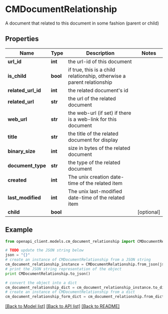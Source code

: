 # CMDocumentRelationship

A document that related to this document in some fashion (parent or child)

## Properties
Name | Type | Description | Notes
------------ | ------------- | ------------- | -------------
**url_id** | **int** | the url-id of this document | 
**is_child** | **bool** | if true, this is a child relationship, otherwise a parent relationship | 
**related_url_id** | **int** | the related document&#39;s id | 
**related_url** | **str** | the url of the related document | 
**web_url** | **str** | the web-url (if set) if there is a web-link for this document | 
**title** | **str** | the title of the related document for display | 
**binary_size** | **int** | size in bytes of the related document | 
**document_type** | **str** | the type of the related document | 
**created** | **int** | The unix creation date-time of the related item | 
**last_modified** | **int** | The unix last-modified date-time of the related item | 
**child** | **bool** |  | [optional] 

## Example

```python
from openapi_client.models.cm_document_relationship import CMDocumentRelationship

# TODO update the JSON string below
json = "{}"
# create an instance of CMDocumentRelationship from a JSON string
cm_document_relationship_instance = CMDocumentRelationship.from_json(json)
# print the JSON string representation of the object
print CMDocumentRelationship.to_json()

# convert the object into a dict
cm_document_relationship_dict = cm_document_relationship_instance.to_dict()
# create an instance of CMDocumentRelationship from a dict
cm_document_relationship_form_dict = cm_document_relationship.from_dict(cm_document_relationship_dict)
```
[[Back to Model list]](../README.md#documentation-for-models) [[Back to API list]](../README.md#documentation-for-api-endpoints) [[Back to README]](../README.md)


